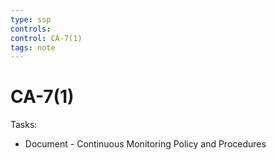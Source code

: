 ```yaml
---
type: ssp
controls: 
control: CA-7(1)
tags: note
---
```


# CA-7(1)

Tasks:

- Document - Continuous Monitoring Policy and Procedures

